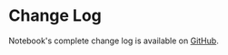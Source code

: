 # Change Log

Notebook's complete change log is available on [GitHub].

[GitHub]: (https://github.com/indentlabs/notebook/releases)

